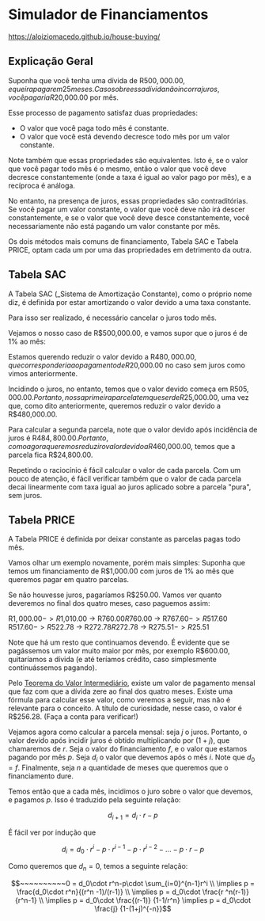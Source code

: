 # Simulador de Financiamentos

<https://aloiziomacedo.github.io/house-buying/>

## Explicação Geral

Suponha que você tenha uma dívida de R$500,000.00, e queira
pagar em 25 meses. Caso sobre essa dívida não incorra juros,
você pagaria R$20,000.00 por mês.

Esse processo de pagamento satisfaz duas propriedades:

- O valor que você paga todo mês é constante.
- O valor que você está devendo decresce todo mês por um valor constante.

Note também que essas propriedades são equivalentes. Isto é,
se o valor que você pagar todo mês é o mesmo, então o valor
que você deve decresce constantemente (onde a taxa é igual
ao valor pago por mês), e a recíproca é análoga.

No entanto, na presença de juros, essas propriedades são
contraditórias. Se você pagar um valor constante, o 
valor que você deve não irá descer constantemente, e se o valor
que você deve desce constantemente, você necessariamente não
está pagando um valor constante por mês.

Os dois métodos mais comuns de financiamento, Tabela SAC
e Tabela PRICE, optam cada um por uma das propriedades
em detrimento da outra.

## Tabela SAC

A Tabela SAC (_Sistema de Amortização Constante), como o próprio
nome diz, é definida por estar amortizando o valor devido a uma taxa
constante.

Para isso ser realizado, é necessário cancelar o juros todo mês.

Vejamos o nosso caso de R$500,000.00, e vamos supor que o juros é de
1% ao mês:

Estamos querendo reduzir o valor devido a R$480,000.00, que
corresponderia ao pagamento de R$20,000.00 no caso sem juros como
vimos anteriormente.

Incidindo o juros, no entanto, temos que o valor devido começa em 
R$505,000.00. Portanto, nossa primeira parcela tem que ser de 
R$25,000.00, uma vez que, como dito anteriormente, queremos reduzir
o valor devido a R$480,000.00.

Para calcular a segunda parcela, note que o valor devido após incidência
de juros é R$484,800.00. Portanto, como agora queremos reduzir o valor devido
a R$460,000.00, temos que a parcela fica R$24,800.00.

Repetindo o raciocínio é fácil calcular o valor de cada parcela. Com
um pouco de atenção, é fácil verificar também que o valor de cada parcela
decai linearmente com taxa igual ao juros aplicado sobre a parcela "pura",
sem juros.

## Tabela PRICE

A Tabela PRICE é definida por deixar constante as parcelas pagas todo mês.

Vamos olhar um exemplo novamente, porém mais simples: Suponha que
temos um financiamento de R$1,000.00 com juros de 1% ao mês que queremos
pagar em quatro parcelas.

Se não houvesse juros, pagaríamos R$250.00. Vamos ver quanto deveremos 
no final dos quatro meses, caso paguemos assim:

R$1,000.00 -> R$1,010.00 -> R$760.00
R$760.00 -> R$767.60 -> R$517.60
R$517.60 -> R$522.78 -> R$272.78
R$272.78 -> R$275.51 -> R$25.51

Note que há um resto que continuamos devendo. É evidente que se pagássemos
um valor muito maior por mês, por exemplo R$600.00, quitaríamos a dívida
(e até teríamos crédito, caso simplesmente continuássemos pagando).

Pelo [Teorema do Valor Intermediário](https://pt.wikipedia.org/wiki/Teorema_do_valor_intermedi%C3%A1rio), existe um valor de pagamento mensal
que faz com que a dívida zere ao final dos quatro meses. Existe uma fórmula
para calcular esse valor, como veremos a seguir, mas não é relevante para o
conceito.
A título de curiosidade, nesse caso, o valor é R$256.28. (Faça a conta para
verificar!)

Vejamos agora como calcular a parcela mensal: seja $j$ o juros. Portanto,
o valor devido após incidir juros é obtido multiplicando por $(1+j)$, que
chamaremos de $r$. Seja o valor do financiamento $f$, e o valor que estamos
pagando por mês $p$. Seja $d_i$ o valor que devemos após o mês $i$.
Note que $d_0=f$. Finalmente, seja $n$ a quantidade de meses que queremos
que o financiamento dure.

Temos então que a cada mês, incidimos o juro sobre o valor que devemos,
e pagamos $p$. Isso é traduzido pela seguinte relação:

```math
d_{i+1} = d_i\cdot r-p
```

É fácil ver por indução que

```math
d_{i} = d_0\cdot r^i-p\cdot r^{i-1}-p\cdot r^{i-2}-...-p\cdot r^{}-p
```

Como queremos que $d_n=0$, temos a seguinte relação:

```math
~~~~~~~~~~0 = d_0\cdot r^n-p\cdot \sum_{i=0}^{n-1}r^i \\
\implies p = \frac{d_0\cdot r^n}{(r^n -1)/(r-1)} \\
\implies p = d_0\cdot \frac{r ^n(r-1)} {r^n-1} \\
\implies p = d_0\cdot \frac{(r-1)} {1-1/r^n}
\implies p = d_0\cdot \frac{j} {1-(1+j)^{-n}}
```
